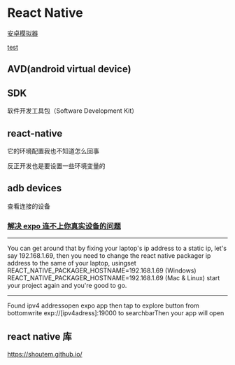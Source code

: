 # React Native

[安卓模拟器](https://www.genymotion.com/fun-zone/)

[test](https://www.browserstack.com/users/sign_up)

## AVD(android virtual device)

## SDK

软件开发工具包（Software Development Kit）

## react-native

它的环境配置我也不知道怎么回事

反正开发也是要设置一些环境变量的

## adb devices

查看连接的设备

### [解决 expo 连不上你真实设备的问题](https://stackoverflow.com/questions/43002144/cant-load-expo-app-something-went-wrong)

---

You can get around that by fixing your laptop's ip address to a static ip, let's say 192.168.1.69, then you need to change the react native packager ip address to the same of your laptop, usingset REACT_NATIVE_PACKAGER_HOSTNAME=192.168.1.69 (Windows)
REACT_NATIVE_PACKAGER_HOSTNAME=192.168.1.69 (Mac & Linux)
start your project again and you're good to go.

---

Found ipv4 addressopen expo app then tap to explore button from bottomwrite exp://[ipv4adress]:19000 to searchbarThen your app will open

## react native 库

https://shoutem.github.io/
